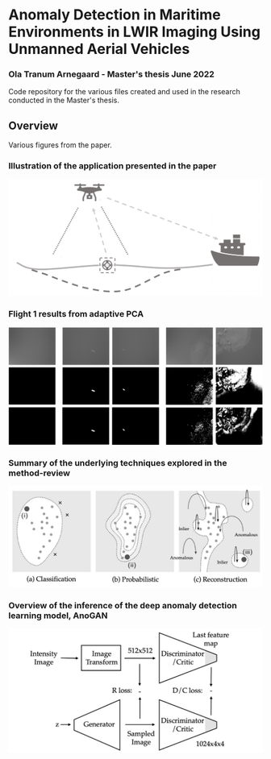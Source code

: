 # Anomaly Detection in Maritime Environments in LWIR Imaging Using Unmanned Aerial Vehicles
### Ola Tranum Arnegaard - Master's thesis June 2022

Code repository for the various files created and used in the research conducted in the Master's thesis.

## Overview
Various figures from the paper.

### Illustration of the application presented in the paper
<img src="./Figures/Application.png" width="700" >

### Flight 1 results from adaptive PCA
<img src="./Figures/PCA_Adaptive_Flight1.png" width="700" >

### Summary of the underlying techniques explored in the method-review
<img src="./Figures/AD_groups.png" width="700" >

### Overview of the inference of the deep anomaly detection learning model, AnoGAN
<img src="./Figures/AnoGAN_inference.png" width="700" >
